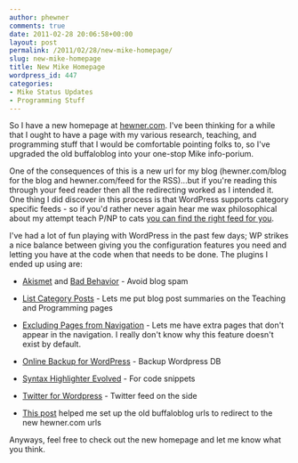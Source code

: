 ```yaml
---
author: phewner
comments: true
date: 2011-02-28 20:06:58+00:00
layout: post
permalink: /2011/02/28/new-mike-homepage/
slug: new-mike-homepage
title: New Mike Homepage
wordpress_id: 447
categories:
- Mike Status Updates
- Programming Stuff
---
```


So I have a new homepage at [hewner.com](hewner.com).  I've been thinking for a while that I ought to have a page with my various research, teaching, and programming stuff that I would be comfortable pointing folks to, so I've upgraded the old buffaloblog into your one-stop Mike info-porium.

One of the consequences of this is a new url for my blog (hewner.com/blog for the blog and hewner.com/feed for the RSS)...but if you're reading this through your feed reader then all the redirecting worked as I intended it.  One thing I did discover in this process is that WordPress supports category specific feeds - so if you'd rather never again hear me wax philosophical about my attempt teach P/NP to cats [you can find the right feed for you](http://hewner.com/feeds/).

I've had a lot of fun playing with WordPress in the past few days; WP strikes a nice balance between giving you the configuration features you need and letting you have at the code when that needs to be done.  The plugins I ended up using are:




  * [Akismet](http://akismet.com/) and [Bad Behavior](http://www.bad-behavior.ioerror.us/) - Avoid blog spam


  * [List Category Posts](http://wordpress.org/extend/plugins/exclude-pages/) - Lets me put blog post summaries on the Teaching and Programming pages


  * [Excluding Pages from Navigation](http://wordpress.org/extend/plugins/exclude-pages/) - Lets me have extra pages that don't appear in the navigation.  I really don't know why this feature doesn't exist by default.


  * [Online Backup for WordPress](http://www.backup-technology.com/online-backup-for-wordpress/) - Backup Wordpress DB


  * [Syntax Highlighter Evolved](http://www.viper007bond.com/wordpress-plugins/syntaxhighlighter/) - For code snippets


  * [Twitter for Wordpress](http://rick.jinlabs.com/code/twitter) - Twitter feed on the side


  * [This post](http://wordpress.org/support/topic/vhost-two-urls-on-one-blog) helped me set up the old buffaloblog urls to redirect to the new hewner.com urls



Anyways, feel free to check out the new homepage and let me know what you think.
